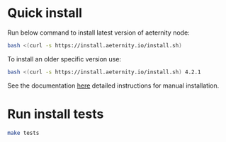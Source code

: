# Quick install

Run below command to install latest version of aeternity node:
```bash
bash <(curl -s https://install.aeternity.io/install.sh)
```

To install an older specific version use:
```bash
bash <(curl -s https://install.aeternity.io/install.sh) 4.2.1
```

See the documentation [here](https://github.com/aeternity/aeternity/blob/master/README.md) detailed instructions for manual installation.


# Run install tests

```bash
make tests
```
